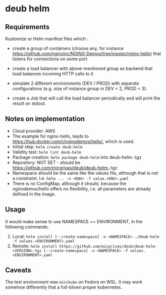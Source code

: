# deub helm 

## Requirements 

Kustomize or Helm manifest files which :

- create a group of containers (choose any, for instance https://github.com/nginxinc/NGINX-Demos/tree/master/nginx-hello) that listens for connections on some port

- create a load balancer with above-mentioned group as backend that load balances incoming HTTP calls to it

- simulate 2 different environments (DEV / PROD) with separate configurations (e.g. size of instance group in DEV = 2, PROD = 3).

- create a Job that will call the load balancer periodically and will print the result on stdout.

## Notes on implementation

- Cloud provider: AWS
- The example for nginx-hello, leads to https://hub.docker.com/r/nginxdemos/hello/, which is used.
- Initial step: `helm create deub-helm` 
- Validity test: `helm lint deub-helm`
- Package creation: `helm package deub-helm`  into  deub-helm-<VERSION>.tgz
- Repository: NOT SET - should be https://github.com/micgrivas/deub/deub-helm-<VERSION>.tgz
- Namespace should be the same like the values file, although that is not a constraint. 
  I.e. `helm ... -n <ENV> -f value.<ENV>.yaml`
- There is no ConfigMap, although it should, because the nginxdemos/hello offers no flexibility, i.e. all parameters are already defined in the image.

## Usage

It would make sense to use NAMESPACE == ENVIRONMENT, in the following commands.
1. Local: `helm install [--create-namespace] -n <NAMESPACE> ./deub-helm -f values.<ENVIRONMENT>.yaml`
2. Remote: `helm install https://github.com/micgrivas/deub/deub-helm-<VERSION>.tgz [--create-namespace] -n <NAMESPACE> -f values.<ENVIRONMENT>.yaml`

## Caveats

The test environment was `minikube` on Fedora on WSL. It may work somehow differently that a full-blown proper kubernetes.

